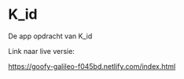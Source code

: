 # K_id

De app opdracht van K_id

Link naar live versie:

https://goofy-galileo-f045bd.netlify.com/index.html

